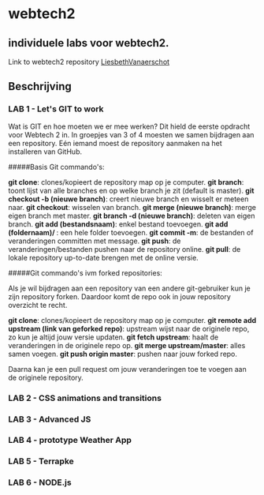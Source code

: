 webtech2
========

## individuele labs voor webtech2.

Link to webtech2 repository [LiesbethVanaerschot](https://github.com/LiesbethVanaerschot/webtech2.git)

## Beschrijving

### LAB 1 - Let's GIT to work

Wat is GIT en hoe moeten we er mee werken? Dit hield de eerste opdracht voor Webtech 2 in. In groepjes van 3 of 4 moesten we samen bijdragen aan een repository. Eén iemand moest de repository aanmaken na het installeren van GitHub. 

#####Basis Git commando's:

<b>git clone</b>: clones/kopieert de repository map op je computer.
<b>git branch</b>: toont lijst van alle branches en op welke branch je zit (default is master).
<b>git checkout -b (nieuwe branch)</b>: creert nieuwe branch en wisselt er meteen naar.
<b>git checkout</b>: wisselen van branch.
<b>git merge (nieuwe branch)</b>: merge eigen branch met master.
<b>git branch -d (nieuwe branch)</b>: deleten van eigen branch.
<b>git add (bestandsnaam)</b>: enkel bestand toevoegen.
<b>git add (foldernaam)/ </b>: een hele folder toevoegen.
<b>git commit -m</b>: de bestanden of veranderingen committen met message.
<b>git push</b>: de veranderingen/bestanden pushen naar de repository online.
<b>git pull</b>: de lokale repository up-to-date brengen met de online versie.


#####Git commando's ivm forked repositories:

Als je wil bijdragen aan een repository van een andere git-gebruiker kun je zijn repository forken. 
Daardoor komt de repo ook in jouw repository overzicht te recht.

<b>git clone</b>: clones/kopieert de repository map op je computer.
<b>git remote add upstream (link van geforked repo)</b>: upstream wijst naar de originele repo, 
zo kun je altijd jouw versie updaten.
<b>git fetch upstream</b>: haalt de veranderingen in de originele repo op.
<b>git merge upstream/master</b>: alles samen voegen.
<b>git push origin master</b>: pushen naar jouw forked repo.

Daarna kan je een pull request om jouw veranderingen toe te voegen aan de originele repository.

### LAB 2 - CSS animations and transitions

### LAB 3 - Advanced JS

### LAB 4 - prototype Weather App

### LAB 5 - Terrapke

### LAB 6 - NODE.js